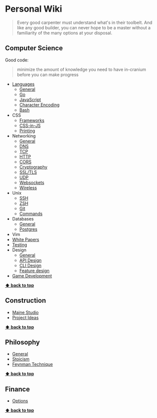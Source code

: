 # Personal Wiki

> Every good carpenter must understand what's in their toolbelt.  And like any
> good builder, you can never hope to be a master without a familiarity of the many
> options at your disposal.

## Computer Science

Good code:
> minimize the amount of knowledge you need to have in-cranium before you can
> make progress

* [Languages](./languages/general.md)
    + [General](./languages/general.md)
    + [Go](./languages/go/general.md)
    + [JavaScript](./languages/javascript/node.md)
    + [Character Encoding](./languages/character-encoding.md)
    + [Bash](./languages/bash.md)
* CSS
    + [Frameworks](./css/frameworks.md)
    + [CSS-in-JS](./css/in-js.md)
    + [Printing](./css/printing.md)
* Networking
    + [General](./networking/general.md)
    + [DNS](./networking/dns.md)
    + [TCP](./networking/ip-tcp.md)
    + [HTTP](./networking/http.md)
    + [CORS](./networking/cors.md)
    + [Cryptography](./networking/crypto.md)
    + [SSL/TLS](./networking/tls-ssl.md)
    + [UDP](./networking/udp.md)
    + [Websockets](./networking/websockets.md)
    + [Wireless](./networking/wireless.md)
* Unix
    + [SSH](./unix/ssh.md)
    + [ZSH](./unix/zsh.md)
    + [Git](./unix/git.md)
    + [Commands](./unix/commands.md)
* Databases
    + [General](./databases/general.md)
    + [Postgres](./databases/postgresql.md)
* Vim
* [White Papers](./white-papers/general.md)
* [Testing](./testing/general.md)
* Design
    + [General](./design/general.md)
    + [API Design](./design/api.md)
    + [CLI Design](./design/cli.md)
    + [Feature design](./design/features.md)
* [Game Development](./gamedev/patterns.md)

**[⬆️ back to top](#computer-science)**

## Construction

* [Maine Studio](./construction/maine.md)
* [Project Ideas](./construction/project-ideas.md)

**[⬆️ back to top](#computer-science)**

## Philosophy

* [General](./philosophy/general.md)
* [Stoicism](./philosophy/stoicism.md)
* [Feynman Technique](./philosophy/feynman.md)

**[⬆️ back to top](#computer-science)**

## Finance

* [Options](./finance/options.md)

**[⬆️ back to top](#computer-science)**
